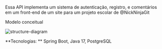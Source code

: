 Essa API implementa um sistema de autenticação, registro, e comentários em um front-end de um site para um projeto escolar de @NickNinjaGit

Modelo conceitual

![structure-diagram](https://github.com/user-attachments/assets/2e91e259-606f-4765-95f3-05d822b8f649)


**Tecnologias: ** Spring Boot, Java 17, PostgreSQL
